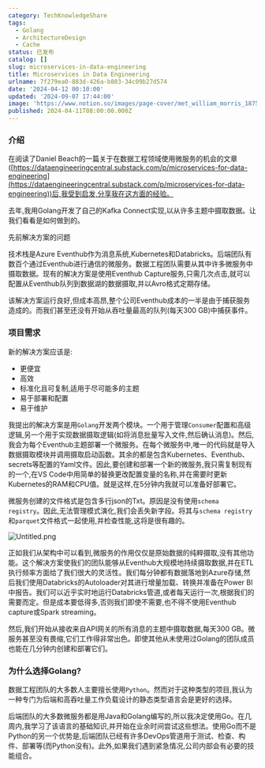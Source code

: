 ```yaml
---
category: TechKnowledgeShare
tags:
  - Golang
  - ArchitectureDesign
  - Cache
status: 已发布
catalog: []
slug: microservices-in-data-engineering
title: Microservices in Data Engineering
urlname: 7f279ea0-883d-426a-b803-34c09b27d574
date: '2024-04-12 00:10:00'
updated: '2024-09-07 17:44:00'
image: 'https://www.notion.so/images/page-cover/met_william_morris_1875.jpg'
published: 2024-04-11T08:00:00.000Z
---
```


### 介绍


在阅读了Daniel Beach的一篇关于在数据工程领域使用微服务的机会的文章([https://dataengineeringcentral.substack.com/p/microservices-for-data-engineering](https://dataengineeringcentral.substack.com/p/microservices-for-data-engineering))后,我受到启发,分享我在这方面的经验。


去年,我用Golang开发了自己的Kafka Connect实现,以从许多主题中摄取数据。让我们看看是如何做到的。


先前解决方案的问题


技术栈是Azure Eventhub作为消息系统,Kubernetes和Databricks。后端团队有数百个通过Eventhub进行通信的微服务。数据工程团队需要从其中许多微服务中摄取数据。现有的解决方案是使用Eventhub Capture服务,只需几次点击,就可以配置从Eventhub队列到数据湖的数据摄取,并以Avro格式定期存储。


该解决方案运行良好,但成本高昂,整个公司Eventhub成本的一半是由于捕获服务造成的。而我们甚至还没有开始从吞吐量最高的队列(每天300 GB)中捕获事件。


### 项目需求


新的解决方案应该是:

- 更便宜
- 高效
- 标准化且可复制,适用于尽可能多的主题
- 易于部署和配置
- 易于维护

我提出的解决方案是用`Golang`开发两个模块。一个用于管理`Consumer`配置和高级逻辑,另一个用于实现数据摄取逻辑(如将消息批量写入文件,然后确认消息)。然后,我会为每个Eventhub主题部署一个微服务。在每个微服务中,唯一的代码就是导入数据摄取模块并调用摄取启动函数。其余的都是包含Kubernetes、Eventhub、secrets等配置的Yaml文件。因此,要创建和部署一个新的微服务,我只需复制现有的一个,在VS Code中用简单的替换更改配置变量的名称,并在需要时更新Kubernetes的RAM和CPU值。就是这样,在5分钟内我就可以准备好部署它。


微服务创建的文件格式是包含多行json的Txt。原因是没有使用`schema registry`。因此,无法管理模式演化,我们会丢失新字段。将其与`schema registry`和`parquet`文件格式一起使用,并检查性能,这将是很有趣的。


![Untitled.png](https://prod-files-secure.s3.us-west-2.amazonaws.com/5d24fe63-e567-4804-86f9-9fdc62e13082/4e0f8d5d-b295-4408-9363-660688d511a9/Untitled.png?X-Amz-Algorithm=AWS4-HMAC-SHA256&X-Amz-Content-Sha256=UNSIGNED-PAYLOAD&X-Amz-Credential=ASIAZI2LB4667UNUXPMM%2F20250214%2Fus-west-2%2Fs3%2Faws4_request&X-Amz-Date=20250214T053636Z&X-Amz-Expires=3600&X-Amz-Security-Token=IQoJb3JpZ2luX2VjEP7%2F%2F%2F%2F%2F%2F%2F%2F%2F%2FwEaCXVzLXdlc3QtMiJHMEUCIBCfOEFOcvbjeeN%2F6Rrjiu0NR%2BU5uiiJUUPQgiSdJQd8AiEApO3wTvjST8LChRqTo9acDWKq3W4DuSJ4gYOG72bVoIEq%2FwMIJxAAGgw2Mzc0MjMxODM4MDUiDL5hEnbOL%2BHizax75ircA1mB37qb8fcEtmAi2fGn%2BdrjXuIupWW%2F%2BRzCHxzJ2FHy%2FICYB1sAuK90XYFZ3FqouiEwaqsZCKhJeQqo1BP328ZqLtu%2F7LT0ND0gPmEaoxzJ0t6k%2FpGBHLJNxUPnw5t5p8JS%2BWSwzwVxl9TZHjUcu%2BSOSmfqxkvXNuonCoc7p84y2qSXeR78ovSj8uo3WqUG1G3SFSkgtv5eDmKMVt0Azd7H5DN7KuVTvqaukuQW7xai9fTIOPyC94DaqUCWocTi3YoQ59I41igI3D9lUneULSeyAmdLgMUM2ePFVpWFgZxa%2FDxb62DFDJdUTUdlzCT7KyS2KJ3wCcz2SU410n9%2FAAXAGuegccPAof3lqBAf4oHuHjIzaUk0OWFx7E7auT8UNoYuOBsDo1f6UBHyehgQLUWKFKMnsaEAUDfLZGl2eNBOv9fFF6NIzngCIZi%2BjCtfK24TrNMRP%2Bb%2B1GDYFJXBvhpBIwsNAKbIVnmoFg7e9hGry%2F%2B4Zx7Auiun%2B2IO98UOSfMs2XYXC9LDcTPbmEuzdVmlqwnIct8k2RRfyrYdzIWEh8Qi29qMmYclAe7AqcyOyce%2B5dDVnXeX%2BTTV0P3Bt8x4HaxiGtZMP4RnBHU8auVSMn%2FqNRp%2BLHHt5U10MKOqu70GOqUBGXmi%2F7nTxOroHc6QORFkdFEuxPVG1g%2FcVbD115nd9RHneENkAsCdGvM2jS%2FDb46JG9jHQShUjbOeQ2S9rTbJeeBnIg0J52qtUbGAEyiYdGJES4dv5pirYq2CkkeI%2BRRw%2BIwX0Xnli5SV08QVsbCjGqpX1OG0dGAti0lWMeVtPs5FyvdWu3spEkgCVVnZqVqstRDscSkdAGupDxNQmfZv3js9MKS4&X-Amz-Signature=910afc59d475cac64fc55bc0dcccf18a42d1d1efd3eb1a573fabde3c39650261&X-Amz-SignedHeaders=host&x-id=GetObject)


正如我们从架构中可以看到,微服务的作用仅仅是原始数据的纯粹摄取,没有其他功能。这个解决方案使我们的团队能够从Eventhub大规模地持续摄取数据,并在ETL执行频率方面给了我们很大的灵活性。我们每分钟都有数据落地到Azure存储,然后我们使用Databricks的Autoloader对其进行增量加载、转换并准备在Power BI中报告。我们可以近乎实时地运行Databricks管道,或者每天运行一次,根据我们的需要而定。但是成本要低得多,否则我们即使不需要,也不得不使用Eventhub capture或Spark streaming。


然后,我们开始从接收来自API网关的所有消息的主题中摄取数据,每天300 GB。微服务甚至没有畏缩,它们工作得非常出色。即使其他从未使用过Golang的团队成员也能在几分钟内创建和部署它们。


### 为什么选择Golang?


数据工程团队的大多数人主要擅长使用`Python`。然而对于这种类型的项目,我认为一种专门为后端和高吞吐量工作负载设计的静态类型语言会是更好的选择。


后端团队的大多数微服务都是用Java和Golang编写的,所以我决定使用Go。在几周内,我学习了该语言的基础知识,并开始在业余时间尝试这些想法。使用Go而不是Python的另一个优势是,后端团队已经有许多DevOps管道用于测试、检查、构件、部署等(而Python没有)。此外,如果我们遇到紧急情况,公司内部会有必要的技能组合。

